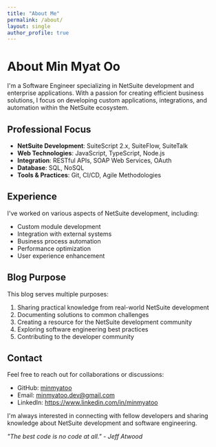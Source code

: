 ```yaml
---
title: "About Me"
permalink: /about/
layout: single
author_profile: true
---
```


# About Min Myat Oo

I'm a Software Engineer specializing in NetSuite development and enterprise applications. With a passion for creating efficient business solutions, I focus on developing custom applications, integrations, and automation within the NetSuite ecosystem.

## Professional Focus

- **NetSuite Development**: SuiteScript 2.x, SuiteFlow, SuiteTalk
- **Web Technologies**: JavaScript, TypeScript, Node.js
- **Integration**: RESTful APIs, SOAP Web Services, OAuth
- **Database**: SQL, NoSQL
- **Tools & Practices**: Git, CI/CD, Agile Methodologies

## Experience

I've worked on various aspects of NetSuite development, including:

- Custom module development
- Integration with external systems
- Business process automation
- Performance optimization
- User experience enhancement

## Blog Purpose

This blog serves multiple purposes:

1. Sharing practical knowledge from real-world NetSuite development
2. Documenting solutions to common challenges
3. Creating a resource for the NetSuite development community
4. Exploring software engineering best practices
5. Contributing to the developer community

## Contact

Feel free to reach out for collaborations or discussions:

- GitHub: [minmyatoo](https://github.com/minmyatoo)
- Email: minmyatoo.dev@gmail.com
- LinkedIn: https://www.linkedin.com/in/minmyatoo

I'm always interested in connecting with fellow developers and sharing knowledge about NetSuite development and software engineering.

_"The best code is no code at all." - Jeff Atwood_
